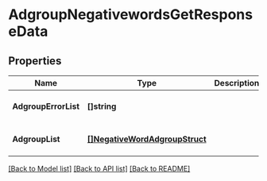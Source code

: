 # AdgroupNegativewordsGetResponseData

## Properties
Name | Type | Description | Notes
------------ | ------------- | ------------- | -------------
**AdgroupErrorList** | **[]string** |  | [optional] [default to null]
**AdgroupList** | [**[]NegativeWordAdgroupStruct**](negative_word_adgroup_struct.md) |  | [optional] [default to null]

[[Back to Model list]](../README.md#documentation-for-models) [[Back to API list]](../README.md#documentation-for-api-endpoints) [[Back to README]](../README.md)


